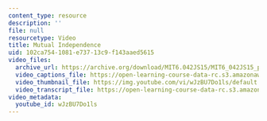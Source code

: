 ```yaml
---
content_type: resource
description: ''
file: null
resourcetype: Video
title: Mutual Independence
uid: 102ca754-1081-e737-13c9-f143aaed5615
video_files:
  archive_url: https://archive.org/download/MIT6.042JS15/MIT6_042JS15_probmutual_video_ipod.mp4
  video_captions_file: https://open-learning-course-data-rc.s3.amazonaws.com/6-042j-mathematics-for-computer-science-spring-2015/3b52f64d5ef5566cb6bd18b24ec15596_wJzBU7Do1ls.vtt
  video_thumbnail_file: https://img.youtube.com/vi/wJzBU7Do1ls/default.jpg
  video_transcript_file: https://open-learning-course-data-rc.s3.amazonaws.com/6-042j-mathematics-for-computer-science-spring-2015/0ff05bf5e9e220c04f075f3014d38397_wJzBU7Do1ls.pdf
video_metadata:
  youtube_id: wJzBU7Do1ls
---
```

